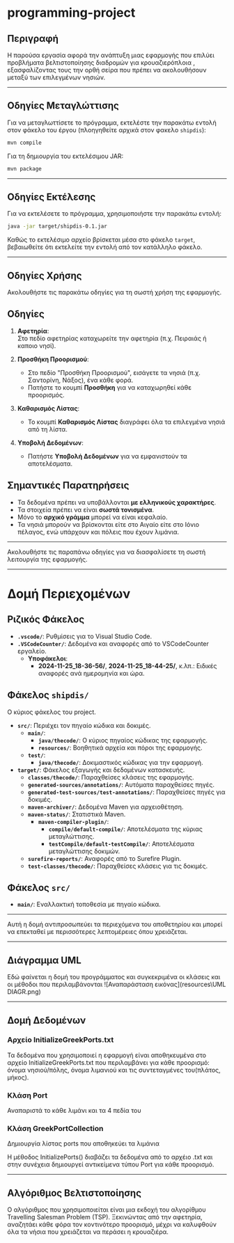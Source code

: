 # programming-project


## Περιγραφή
Η παρούσα εργασία αφορά την ανάπτυξη μιας εφαρμογής που επιλύει προβλήματα βελτιστοποίησης διαδρομών για κρουαζιερόπλοια , εξασφαλίζοντας τους την ορθή σείρα που πρέπει να ακολουθήσουν μεταξύ των επιλεγμένων νησιών.

---

## Οδηγίες Μεταγλώττισης
Για να μεταγλωττίσετε το πρόγραμμα, εκτελέστε την παρακάτω εντολή στον φάκελο του έργου (πλοηγηθείτε αρχικά στον φακελο `shipdis`):

```bash
mvn compile
```

Για τη δημιουργία του εκτελέσιμου JAR:

```bash
mvn package
```

---

## Οδηγίες Εκτέλεσης
Για να εκτελέσετε το πρόγραμμα, χρησιμοποιήστε την παρακάτω εντολή:

```bash
java -jar target/shipdis-0.1.jar
```

Καθώς το εκτελέσιμο αρχείο βρίσκεται μέσα στο φάκελο `target`, βεβαιωθείτε ότι εκτελείτε την εντολή από τον κατάλληλο φάκελο.

---

## Οδηγίες Χρήσης
Ακολουθήστε τις παρακάτω οδηγίες για τη σωστή χρήση της εφαρμογής.

## Οδηγίες
1. **Αφετηρία**:  
   Στο πεδίο αφετηρίας καταχωρείτε την αφετηρία (π.χ. Πειραιάς ή καποιο νησί).

2. **Προσθήκη Προορισμού**:  
   - Στο πεδίο "Προσθήκη Προορισμού", εισάγετε τα νησιά  (π.χ. Σαντορίνη, Νάξος), ένα κάθε φορά.
   - Πατήστε το κουμπί **Προσθήκη** για να καταχωρηθεί κάθε προορισμός.

3. **Καθαρισμός Λίστας**:  
   - Το κουμπί **Καθαρισμός Λίστας** διαγράφει όλα τα επιλεγμένα νησιά από τη λίστα.

4. **Υποβολή Δεδομένων**:  
   - Πατήστε **Υποβολή Δεδομένων** για να εμφανιστούν τα αποτελέσματα.

## Σημαντικές Παρατηρήσεις
- Τα δεδομένα πρέπει να υποβάλλονται **με ελληνικούς χαρακτήρες**.
- Τα στοιχεία πρέπει να είναι **σωστά τονισμένα**.
- Μόνο το **αρχικό γράμμα** μπορεί να είναι κεφαλαίο.
- Τα νησιά μπορούν να βρίσκονται είτε στο Αιγαίο είτε στο Ιόνιο πέλαγος, ενώ υπάρχουν και πόλεις που έχουν λιμάνια.

---

Ακολουθήστε τις παραπάνω οδηγίες για να διασφαλίσετε τη σωστή λειτουργία της εφαρμογής.

---

# Δομή Περιεχομένων

## Ριζικός Φάκελος
- **`.vscode/`**: Ρυθμίσεις για το Visual Studio Code.
- **`.VSCodeCounter/`**: Δεδομένα και αναφορές από το VSCodeCounter εργαλείο.
  - **Υποφάκελοι**:
    - **2024-11-25_18-36-56/**, **2024-11-25_18-44-25/**, κ.λπ.: Ειδικές αναφορές ανά ημερομηνία και ώρα.

## Φάκελος `shipdis/`
Ο κύριος φάκελος του project.
- **`src/`**: Περιέχει τον πηγαίο κώδικα και δοκιμές.
  - **`main/`**:
    - **`java/thecode/`**: Ο κύριος πηγαίος κώδικας της εφαρμογής.
    - **`resources/`**: Βοηθητικά αρχεία και πόροι της εφαρμογής.
  - **`test/`**:
    - **`java/thecode/`**: Δοκιμαστικός κώδικας για την εφαρμογή.
- **`target/`**: Φάκελος εξαγωγής και δεδομένων κατασκευής.
  - **`classes/thecode/`**: Παραχθείσες κλάσεις της εφαρμογής.
  - **`generated-sources/annotations/`**: Αυτόματα παραχθείσες πηγές.
  - **`generated-test-sources/test-annotations/`**: Παραχθείσες πηγές για δοκιμές.
  - **`maven-archiver/`**: Δεδομένα Maven για αρχειοθέτηση.
  - **`maven-status/`**: Στατιστικά Maven.
    - **`maven-compiler-plugin/`**:
      - **`compile/default-compile/`**: Αποτελέσματα της κύριας μεταγλώττισης.
      - **`testCompile/default-testCompile/`**: Αποτελέσματα μεταγλώττισης δοκιμών.
  - **`surefire-reports/`**: Αναφορές από το Surefire Plugin.
  - **`test-classes/thecode/`**: Παραχθείσες κλάσεις για τις δοκιμές.

## Φάκελος `src/`
- **`main/`**: Εναλλακτική τοποθεσία με πηγαίο κώδικα.

---

Αυτή η δομή αντιπροσωπεύει τα περιεχόμενα του αποθετηρίου και μπορεί να επεκταθεί με περισσότερες λεπτομέρειες όπου χρειάζεται.

---
## Διάγραμμα UML 
Εδώ φαίνεται η δομή του προγράμματος και συγκεκριμένα οι κλάσεις και οι μέθοδοι που περιλαμβάνονται
![Αναπαράσταση εικόνας](resources\UML DIAGR.png)

---

## Δομή Δεδομένων

### Αρχείο InitializeGreekPorts.txt
Τα δεδομένα που χρησιμοποιεί η εφαρμογή είναι αποθηκευμένα στο αρχείο InitializeGreekPorts.txt που περιλαμβάνει για κάθε προορισμό: όνομα νησιού/πόλης, όνομα λιμανιού και τις συντεταγμένες του(πλάτος, μήκος). 

### Κλάση Port
Αναπαριστά το κάθε λιμάνι και τα 4 πεδία του

### Κλάση GreekPortCollection  
Δημιουργία λίστας ports που αποθηκεύει τα λιμάνια

Η μέθοδος InitializePorts() διαβάζει τα δεδομένα από το αρχέιο .txt
και στην συνέχεια δημιουργεί αντικείμενα τύπου Port για κάθε προορισμό.

---

## Αλγόριθμος Βελτιστοποίησης
 
Ο αλγόριθμος που χρησιμοποιείται είναι μια εκδοχή του αλγορίθμου Travelling Salesman Problem (TSP). 
Ξεκινώντας από την αφετηρία, αναζητάει κάθε φόρα τον κοντινότερο προορισμό, μέχρι να καλυφθούν όλα τα νήσια που χρειάζεται να περάσει η κρουαζιέρα.